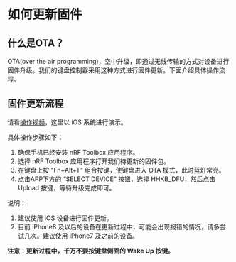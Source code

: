 # 如何更新固件
## 什么是OTA？
OTA(over the air programming)，空中升级，即通过无线传输的方式对设备进行固件升级。我们的键盘控制器采用这种方式进行固件更新。下面介绍具体操作流程。
## 固件更新流程
请看[操作视频](https://mp.weixin.qq.com/s/L1JHptWdLo6L_N8C6sLhVw)，这里以 iOS 系统进行演示。

具体操作步骤如下：

1. 确保手机已经安装 nRF Toolbox 应用程序。
2. 选择 nRF Toolbox 应用程序打开我们待更新的固件包。
3. 在键盘上按 “Fn+Alt+T” 组合按键，使键盘进入 OTA 模式，此时蓝灯常亮。
4. 点击APP下方的 “SELECT DEVICE” 按钮，选择 HHKB_DFU，然后点击 Upload 按键，等待升级完成即可。

说明：

1. 建议使用 iOS 设备进行固件更新。
2. 目前 iPhone8 及以后的设备在更新过程中，可能会出现报错的情况，请多尝试几次。建议使用 iPhone7 及之前的设备。


**注意：更新过程中，千万不要按键盘侧面的 Wake Up 按键。**

